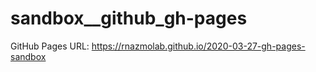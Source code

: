 # sandbox__github_gh-pages

GitHub Pages URL: https://rnazmolab.github.io/2020-03-27-gh-pages-sandbox
